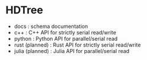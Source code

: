 # HDTree

- docs : schema documentation
- c++ : C++ API for strictly serial read/write
- python : Python API for parallel/serial read
- rust (planned) : Rust API for strictly serial read/write
- julia (planned) : Julia API for parallel/serial read
